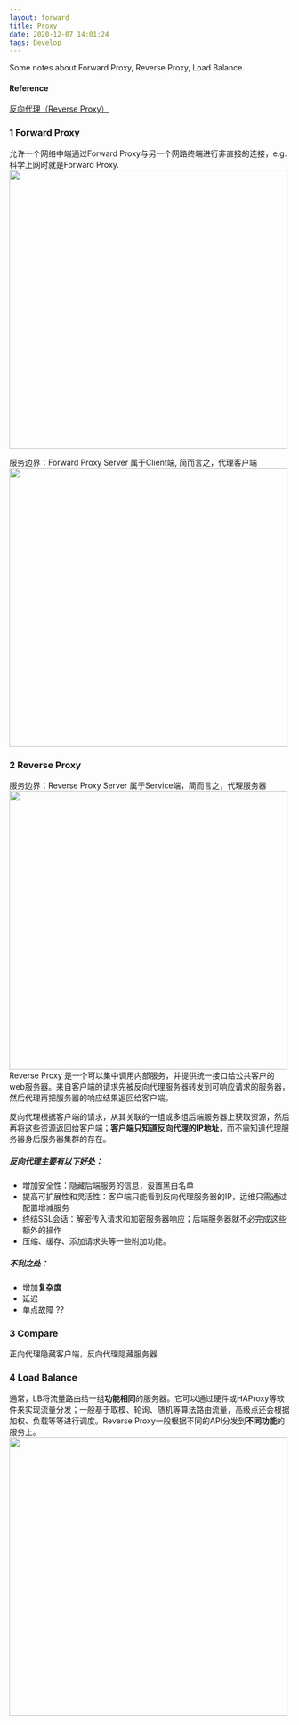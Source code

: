 ```yaml
---
layout: forward
title: Proxy
date: 2020-12-07 14:01:24
tags: Develop
---
```


Some notes about Forward Proxy, Reverse Proxy, Load Balance.
<!--more-->
#### Reference
[反向代理（Reverse Proxy）](https://www.jianshu.com/p/37dc1699489a)

### 1 Forward Proxy
允许一个网络中端通过Forward Proxy与另一个网路终端进行非直接的连接，e.g.科学上网时就是Forward Proxy.
<img src="4.PNG" width=500/>

服务边界：Forward Proxy Server 属于Client端, 简而言之，代理客户端
<img src="1.PNG" width=500/>


### 2 Reverse Proxy
服务边界：Reverse Proxy Server 属于Service端，简而言之，代理服务器
<img src="2.PNG" width=500/>
Reverse Proxy 是一个可以集中调用内部服务，并提供统一接口给公共客户的web服务器。来自客户端的请求先被反向代理服务器转发到可响应请求的服务器，然后代理再把服务器的响应结果返回给客户端。

反向代理根据客户端的请求，从其关联的一组或多组后端服务器上获取资源，然后再将这些资源返回给客户端；**客户端只知道反向代理的IP地址**，而不需知道代理服务器身后服务器集群的存在。

##### 反向代理主要有以下好处：
- 增加安全性：隐藏后端服务的信息，设置黑白名单
- 提高可扩展性和灵活性：客户端只能看到反向代理服务器的IP，运维只需通过配置增减服务
- 终结SSL会话：解密传入请求和加密服务器响应；后端服务器就不必完成这些额外的操作
- 压缩、缓存、添加请求头等一些附加功能。

##### 不利之处：
- 增加**复杂度**
- 延迟
- 单点故障 ??

### 3 Compare
正向代理隐藏客户端，反向代理隐藏服务器


### 4 Load Balance
通常，LB将流量路由给一组**功能相同**的服务器。它可以通过硬件或HAProxy等软件来实现流量分发；一般基于取模、轮询、随机等算法路由流量，高级点还会根据加权、负载等等进行调度。Reverse Proxy一般根据不同的API分发到**不同功能**的服务上。
<img src="3.PNG" width=500/>




